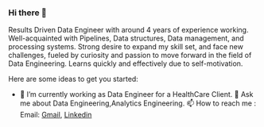 ### Hi there 👋

 Results Driven Data Engineer with around 4 years of experience working. Well-acquainted with Pipelines, Data structures, Data management, and processing systems. Strong desire to expand my skill set, and face new challenges, fueled by curiosity and passion to move forward in the field of Data Engineering. Learns quickly and effectively due to self-motivation.

Here are some ideas to get you started:

- 🔭 I’m currently working as Data Engineer for a HealthCare Client.
💬 Ask me about Data Engineering,Analytics Engineering.
📫 How to reach me : Email: [Gmail](vishnu.velpula20@gmail.com), [Linkedin](www.linkedin.com/in/vishnuvelpula)

